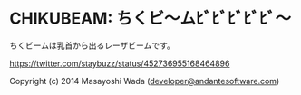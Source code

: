 CHIKUBEAM: ちくビ〜ムﾋﾞﾋﾞﾋﾞﾋﾞﾋﾞ〜
=================================

ちくビームは乳首から出るレーザビームです。

<https://twitter.com/staybuzz/status/452736955168464896>

Copyright (c) 2014 Masayoshi Wada (developer@andantesoftware.com)
